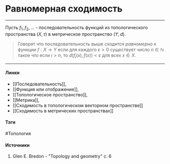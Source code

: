 # Равномерная сходимость
***
Пусть $f_{1},f_{2},\dots$ - последовательность функций из топологического пространства $(X,\tau)$ в метрическое пространство $(Y,d)$.
>Говорят что последовательность выше *сходится равномерно* к функции $f:X\to Y$ если для каждого $\varepsilon>0$ существует число $n\in\mathbb{N}$ такое что если $i>n$, то $d(f_{i}(x),f(x))<\varepsilon$ для всех $x\in X$.
***
#### Линки
- [[Последовательность]],
- [[Функция или отображение]],
- [[Топологическое пространство]],
- [[Метрика]],
- [[Сходимость в топологическом векторном пространстве]]
- [[Сходимость в метрических пространствах]]
#### Тэги
 #Топология 
#### Источники
1. Glen E. Bredon - "Topology and geometry" c. 6